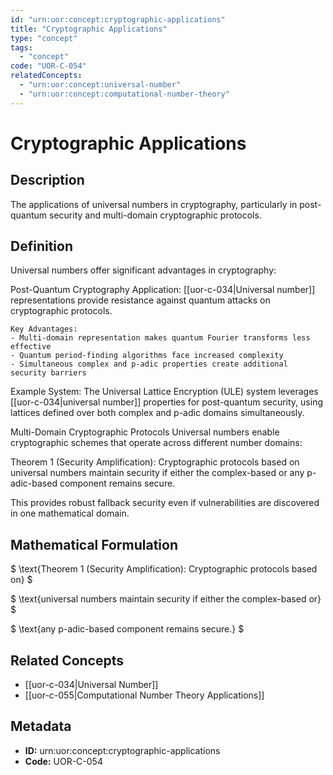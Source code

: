 ```yaml
---
id: "urn:uor:concept:cryptographic-applications"
title: "Cryptographic Applications"
type: "concept"
tags:
  - "concept"
code: "UOR-C-054"
relatedConcepts:
  - "urn:uor:concept:universal-number"
  - "urn:uor:concept:computational-number-theory"
---
```


# Cryptographic Applications

## Description

The applications of universal numbers in cryptography, particularly in post-quantum security and multi-domain cryptographic protocols.

## Definition

Universal numbers offer significant advantages in cryptography:

Post-Quantum Cryptography
Application: [[uor-c-034|Universal number]] representations provide resistance against quantum attacks on cryptographic protocols.

```
Key Advantages:
- Multi-domain representation makes quantum Fourier transforms less effective
- Quantum period-finding algorithms face increased complexity
- Simultaneous complex and p-adic properties create additional security barriers
```

Example System: The Universal Lattice Encryption (ULE) system leverages [[uor-c-034|universal number]] properties for post-quantum security, using lattices defined over both complex and p-adic domains simultaneously.

Multi-Domain Cryptographic Protocols
Universal numbers enable cryptographic schemes that operate across different number domains:

Theorem 1 (Security Amplification): Cryptographic protocols based on universal numbers maintain security if either the complex-based or any p-adic-based component remains secure.

This provides robust fallback security even if vulnerabilities are discovered in one mathematical domain.

## Mathematical Formulation

$
\text{Theorem 1 (Security Amplification): Cryptographic protocols based on}
$

$
\text{universal numbers maintain security if either the complex-based or}
$

$
\text{any p-adic-based component remains secure.}
$

## Related Concepts

- [[uor-c-034|Universal Number]]
- [[uor-c-055|Computational Number Theory Applications]]

## Metadata

- **ID:** urn:uor:concept:cryptographic-applications
- **Code:** UOR-C-054
